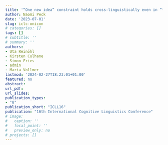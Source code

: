 ```yaml
---
title: '“One new idea” constraint holds cross-linguistically even in “flat” expressions'
author: Naomi Peck
date: '2023-07-01'
slug: iclc-onicon
# categories: []
tags: []
# subtitle: ''
# summary: ''
authors:
- Uta Reinöhl
- Kirsten Culhane
- Simon Fries
- admin
- Maria Vollmer
lastmod: '2024-02-27T18:23:01+01:00'
featured: no
abstract: 
url_pdf:
url_slides: 
publication_types:
- "8"
publication_short: "ICLL16"
publication: "16th International Cognitive Linguistics Conference"
# image:
#   caption: ''
#   focal_point: ''
#   preview_only: no
# projects: []
---
```

